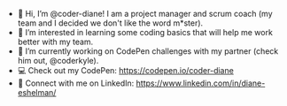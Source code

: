 - 👋 Hi, I’m @coder-diane! I am a project manager and scrum coach (my team and I decided we don't like the word m*ster).
- 👀 I’m interested in learning some coding basics that will help me work better with my team.
- 🌱 I’m currently working on CodePen challenges with my partner (check him out, @coderkyle).
- 💻 Check out my CodePen: https://codepen.io/coder-diane
- 📨 Connect with me on LinkedIn: https://www.linkedin.com/in/diane-eshelman/

<!---
coder-diane/coder-diane is a ✨ special ✨ repository because its `README.md` (this file) appears on your GitHub profile.
You can click the Preview link to take a look at your changes.
--->
